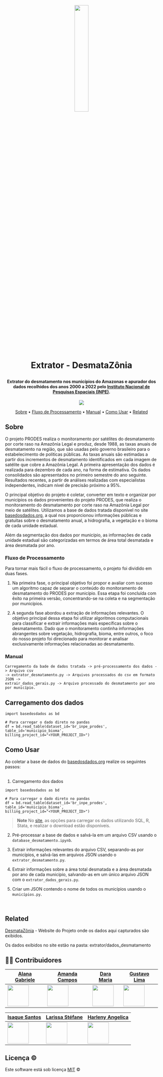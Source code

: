
<h1 align="center">

  <a href="https://desmatazonia.netlify.app/"><img 
width=30% src="https://github.com/unb-mds/2023-2-Squad02-Desmatazonia/blob/main/licitam/public/images/logo-desmatazonia.png" /> </a>
  <br>
  Extrator - DesmataZônia
    <br>
</h1>
<h4 align="center">Extrator do desmatamento nos municípios do Amazonas e apurador dos dados recolhidos dos anos 2000 a 2022 pelo  <a href="http://terrabrasilis.dpi.inpe.br/en/home-page/" target="_blank">Instituto Nacional de Pesquisas Espaciais (INPE)</a>.</h4>

<p align="center">
    <img src="https://img.shields.io/badge/python-%230095D5.svg?&style=for-the-badge&logo=python&logoColor=white"/>
</p>

<p align="center">
  <a href="#sobre">Sobre</a> •
  <a href="#fluxo-de-processamento">Fluxo de Processamento</a> •
  <a href="#manual">Manual</a> •
  <a href="#como-usar">Como Usar</a> •
  <a href="#related">Related</a> 
</p>

## Sobre
O projeto PRODES realiza o monitoramento por satélites do desmatamento por corte raso na Amazônia Legal e produz, desde 1988, as taxas anuais de desmatamento na região, que são usadas pelo governo brasileiro para o estabelecimento de políticas públicas. As taxas anuais são estimadas a partir dos incrementos de desmatamento identificados em cada imagem de satélite que cobre a Amazônia Legal. A primeira apresentação dos dados é realizada para dezembro de cada ano, na forma de estimativa. Os dados consolidados são apresentados no primeiro semestre do ano seguinte. Resultados recentes, a partir de análises realizadas com especialistas independentes, indicam nível de precisão próximo a 95%.


O principal objetivo do projeto é coletar, converter em texto e organizar por municípios os dados provenientes do projeto PRODES, que realiza o monitoramento do desmatamento por corte raso na Amazônia Legal por meio de satélites. Utilizamos a base de dados tratada disponível no site [basedosdados.org](https://basedosdados.org/dataset/e5c87240-ecce-4856-97c5-e6b84984bf42?table=d7a76d45-c363-4494-826d-1580e997ebf0), a qual nos proporcionou informações públicas e gratuitas sobre o desmatamento anual, a hidrografia, a vegetação e o bioma de cada unidade estadual.

Além da segmentação dos dados por município, as informações de cada unidade estadual são categorizadas em termos de área total desmatada e área desmatada por ano.

### Fluxo de Processamento
Para tornar mais fácil o fluxo de processamento, o projeto foi dividido em duas fases.

1. Na primeira fase, o principal objetivo foi propor e avaliar com sucesso um algoritmo capaz de separar o conteúdo do monitoramento de desmatamento do PRODES por município. Essa etapa foi concluída com êxito na primeira versão, concentrando-se na coleta e na segmentação por municípios.

2. A segunda fase abordou a extração de informações relevantes. O objetivo principal dessa etapa foi utilizar algoritmos computacionais para classificar e extrair informações mais específicas sobre o desmatamento. Dado que o monitoramento continha informações abrangentes sobre vegetação, hidrografia, bioma, entre outros, o foco do nosso projeto foi direcionado para monitorar e analisar exclusivamente informações relacionadas ao desmatamento.

 
### Manual
```
Carregamento da bade de dados tratada -> pré-processamento dos dados -> Arquivo csv 
-> extrator_desmatamento.py -> Arquivos processados do csv em formato JSON -> 
extrair_dados_gerais.py -> Arquivo processado do desmatamento por ano por município.
```
## Carregamento dos dados
```
import basedosdados as bd

# Para carregar o dado direto no pandas
df = bd.read_table(dataset_id='br_inpe_prodes',
table_id='municipio_bioma',
billing_project_id="<YOUR_PROJECT_ID>")
```

## Como Usar
Ao coletar a base de dados do [basedosdados.org](https://basedosdados.org/dataset/e5c87240-ecce-4856-97c5-e6b84984bf42?table=d7a76d45-c363-4494-826d-1580e997ebf0) realize os seguintes passos: <br><br>
1. Carregamento dos dados<br>
```
import basedosdados as bd

# Para carregar o dado direto no pandas
df = bd.read_table(dataset_id='br_inpe_prodes',
table_id='municipio_bioma',
billing_project_id="<YOUR_PROJECT_ID>")
```
> **Note**
> No [site](https://basedosdados.org/dataset/e5c87240-ecce-4856-97c5-e6b84984bf42?table=d7a76d45-c363-4494-826d-1580e997ebf0), as opções para carregar os dados utilizando SQL, R, Stata, e realizar o download estão disponíveis.<br>
2. Pré-processar a base de dados e salvá-la em um arquivo CSV usando o `database_desmatamento.ipynb`.<br>

3. Extrair informações relevantes do arquivo CSV, separando-as por municípios, e salvá-las em arquivos JSON usando o `extrator_desmatamento.py`.<br>

4. Extrair informações sobre a área total desmatada e a área desmatada por ano de cada município, salvando-as em um único arquivo JSON com o `extrator_dados_gerais.py`.<br>

5. Criar um JSON contendo o nome de todos os municípios usando o `municípios.py`.
<br>

## Related

[DesmataZônia](https://desmatazonia.netlify.app) - Website do Projeto onde os dados aqui capturados são exibidos.

Os dados exibidos no site estão na pasta: extrator/dados_desmatamento 

## 👨‍💻 Contribuidores

| [Alana Gabriele](https://github.com/alanagabriele)            | [Amanda Campos](https://github.com/acamposs)              | [Dara Maria](https://github.com/daramariabs)                | [Gustavo Lima](https://github.com/souzagusta)              |
| ------------------------------------------------------------- | --------------------------------------------------------- | ----------------------------------------------------------- | ---------------------------------------------------------- |
| <img src="https://github.com/alanagabriele.png" width="70"/> | <img src="https://github.com/acamposs.png" width="70" /> | <img src="https://github.com/daramariabs.png" width="70"/> | <img src="https://github.com/souzagusta.png" width="70"/> |

| [Isaque Santos](https://github.com/IsaqueSH)             | [Larissa Stéfane](https://github.com/SkywalkerSupreme)           | [Harleny Angelica](https://github.com/Angelicahaas)          |
| -------------------------------------------------------- | ---------------------------------------------------------------- | ------------------------------------------------------------ |
| <img src="https://github.com/IsaqueSH.png" width="70"/> | <img src="https://github.com/SkywalkerSupreme.png" width="70"/> | <img src="https://github.com/Angelicahaas.png" width="70"/> |

## Licença ©

Este software está sob licença [MIT](https://github.com/nhn/tui.editor/blob/master/LICENSE) ©